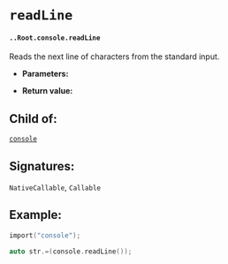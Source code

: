 # `readLine`

#### `..Root.console.readLine`

Reads the next line of characters from the standard input.

* **Parameters:**

* **Return value:**

## Child of:

[`console`](docs..Root.console.md)

## Signatures:

`NativeCallable`, `Callable`

## Example:

```c
import("console");

auto str.=(console.readLine());
```